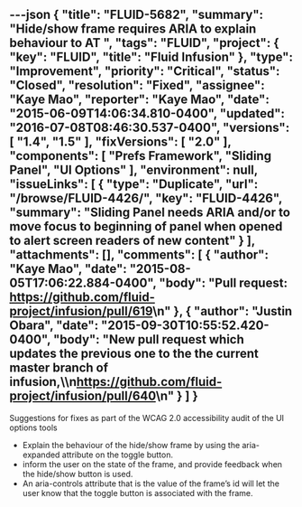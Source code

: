 ---json
{
  "title": "FLUID-5682",
  "summary": "Hide/show frame requires ARIA to explain behaviour to AT ",
  "tags": "FLUID",
  "project": {
    "key": "FLUID",
    "title": "Fluid Infusion"
  },
  "type": "Improvement",
  "priority": "Critical",
  "status": "Closed",
  "resolution": "Fixed",
  "assignee": "Kaye Mao",
  "reporter": "Kaye Mao",
  "date": "2015-06-09T14:06:34.810-0400",
  "updated": "2016-07-08T08:46:30.537-0400",
  "versions": [
    "1.4",
    "1.5"
  ],
  "fixVersions": [
    "2.0"
  ],
  "components": [
    "Prefs Framework",
    "Sliding Panel",
    "UI Options"
  ],
  "environment": null,
  "issueLinks": [
    {
      "type": "Duplicate",
      "url": "/browse/FLUID-4426/",
      "key": "FLUID-4426",
      "summary": "Sliding Panel needs ARIA and/or to move focus to beginning of panel when opened to alert screen readers of new content"
    }
  ],
  "attachments": [],
  "comments": [
    {
      "author": "Kaye Mao",
      "date": "2015-08-05T17:06:22.884-0400",
      "body": "Pull request: <https://github.com/fluid-project/infusion/pull/619>\n"
    },
    {
      "author": "Justin Obara",
      "date": "2015-09-30T10:55:52.420-0400",
      "body": "New pull request which updates the previous one to the the current master branch of infusion,\\\n<https://github.com/fluid-project/infusion/pull/640>\n"
    }
  ]
}
---
Suggestions for fixes as part of the WCAG 2.0 accessibility audit of the UI options tools 

* Explain the behaviour of the hide/show frame by using the aria-expanded attribute on the toggle button.
* inform the user on the state of the frame, and provide feedback when the hide/show button is used.
* An aria-controls attribute that is the value of the frame’s id will let the user know that the toggle button is associated with the frame.

        